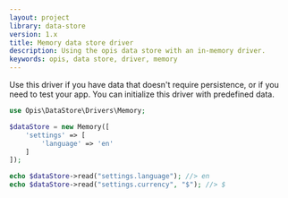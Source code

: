 ```yaml
---
layout: project
library: data-store
version: 1.x
title: Memory data store driver
description: Using the opis data store with an in-memory driver.
keywords: opis, data store, driver, memory
---
```


Use this driver if you have data that doesn't require persistence, or
if you need to test your app. You can initialize this driver with predefined
data.

```php
use Opis\DataStore\Drivers\Memory;

$dataStore = new Memory([
    'settings' => [
        'language' => 'en'
    ]
]);

echo $dataStore->read("settings.language"); //> en
echo $dataStore->read("settings.currency", "$"); //> $
```